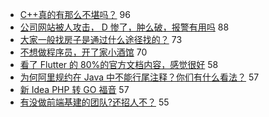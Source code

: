 - [C++真的有那么不堪吗？](https://www.v2ex.com/t/586363) 96
- [公司网站被人攻击， D 惨了，肿么破，报警有用吗](https://www.v2ex.com/t/586290) 88
- [大家一般找房子是通过什么途径找的？](https://www.v2ex.com/t/586305) 73
- [不想做程序员，开了家小酒馆](https://www.v2ex.com/t/586381) 70
- [看了 Flutter 的 80%的官方文档内容，感觉很好](https://www.v2ex.com/t/586365) 58
- [为何阿里规约在 Java 中不能行尾注释？你们有什么看法？](https://www.v2ex.com/t/586307) 57
- [新 Idea PHP 转 GO 福音](https://www.v2ex.com/t/586409) 57
- [有没做前端基建的团队?还招人不？](https://www.v2ex.com/t/586274) 55